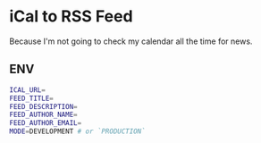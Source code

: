 # iCal to RSS Feed

Because I'm not going to check my calendar all the time for news.

## ENV

```bash
ICAL_URL=
FEED_TITLE=
FEED_DESCRIPTION=
FEED_AUTHOR_NAME=
FEED_AUTHOR_EMAIL=
MODE=DEVELOPMENT # or `PRODUCTION`
```
